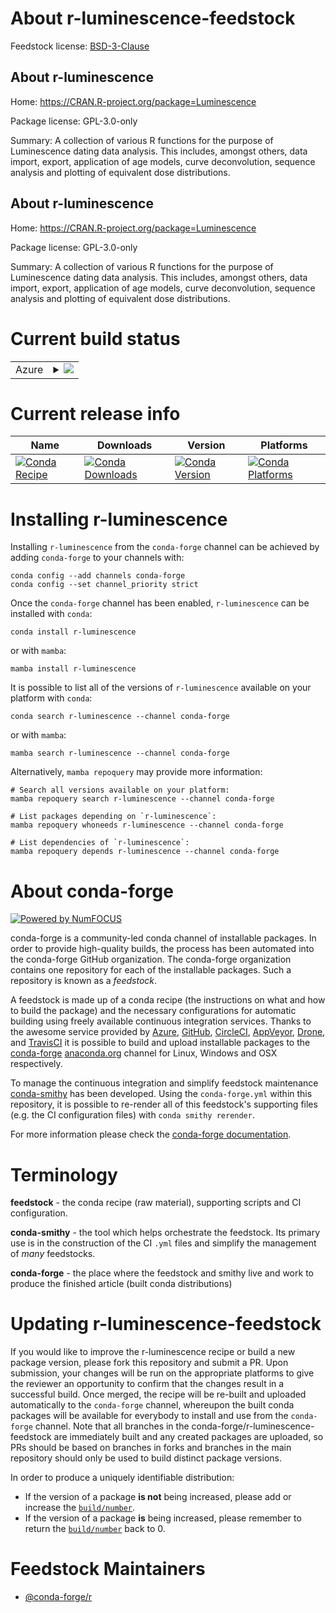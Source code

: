 About r-luminescence-feedstock
==============================

Feedstock license: [BSD-3-Clause](https://github.com/conda-forge/r-luminescence-feedstock/blob/main/LICENSE.txt)


About r-luminescence
--------------------

Home: https://CRAN.R-project.org/package=Luminescence

Package license: GPL-3.0-only

Summary: A collection of various R functions for the purpose of Luminescence dating data analysis. This includes, amongst others, data import, export, application of age models, curve deconvolution, sequence analysis and plotting of equivalent dose distributions.

About r-luminescence
--------------------

Home: https://CRAN.R-project.org/package=Luminescence

Package license: GPL-3.0-only

Summary: A collection of various R functions for the purpose of Luminescence dating data analysis. This includes, amongst others, data import, export, application of age models, curve deconvolution, sequence analysis and plotting of equivalent dose distributions.

Current build status
====================


<table>
    
  <tr>
    <td>Azure</td>
    <td>
      <details>
        <summary>
          <a href="https://dev.azure.com/conda-forge/feedstock-builds/_build/latest?definitionId=10694&branchName=main">
            <img src="https://dev.azure.com/conda-forge/feedstock-builds/_apis/build/status/r-luminescence-feedstock?branchName=main">
          </a>
        </summary>
        <table>
          <thead><tr><th>Variant</th><th>Status</th></tr></thead>
          <tbody><tr>
              <td>linux_64_r_base4.2</td>
              <td>
                <a href="https://dev.azure.com/conda-forge/feedstock-builds/_build/latest?definitionId=10694&branchName=main">
                  <img src="https://dev.azure.com/conda-forge/feedstock-builds/_apis/build/status/r-luminescence-feedstock?branchName=main&jobName=linux&configuration=linux%20linux_64_r_base4.2" alt="variant">
                </a>
              </td>
            </tr><tr>
              <td>linux_64_r_base4.3</td>
              <td>
                <a href="https://dev.azure.com/conda-forge/feedstock-builds/_build/latest?definitionId=10694&branchName=main">
                  <img src="https://dev.azure.com/conda-forge/feedstock-builds/_apis/build/status/r-luminescence-feedstock?branchName=main&jobName=linux&configuration=linux%20linux_64_r_base4.3" alt="variant">
                </a>
              </td>
            </tr><tr>
              <td>osx_64_r_base4.2</td>
              <td>
                <a href="https://dev.azure.com/conda-forge/feedstock-builds/_build/latest?definitionId=10694&branchName=main">
                  <img src="https://dev.azure.com/conda-forge/feedstock-builds/_apis/build/status/r-luminescence-feedstock?branchName=main&jobName=osx&configuration=osx%20osx_64_r_base4.2" alt="variant">
                </a>
              </td>
            </tr><tr>
              <td>osx_64_r_base4.3</td>
              <td>
                <a href="https://dev.azure.com/conda-forge/feedstock-builds/_build/latest?definitionId=10694&branchName=main">
                  <img src="https://dev.azure.com/conda-forge/feedstock-builds/_apis/build/status/r-luminescence-feedstock?branchName=main&jobName=osx&configuration=osx%20osx_64_r_base4.3" alt="variant">
                </a>
              </td>
            </tr>
          </tbody>
        </table>
      </details>
    </td>
  </tr>
</table>

Current release info
====================

| Name | Downloads | Version | Platforms |
| --- | --- | --- | --- |
| [![Conda Recipe](https://img.shields.io/badge/recipe-r--luminescence-green.svg)](https://anaconda.org/conda-forge/r-luminescence) | [![Conda Downloads](https://img.shields.io/conda/dn/conda-forge/r-luminescence.svg)](https://anaconda.org/conda-forge/r-luminescence) | [![Conda Version](https://img.shields.io/conda/vn/conda-forge/r-luminescence.svg)](https://anaconda.org/conda-forge/r-luminescence) | [![Conda Platforms](https://img.shields.io/conda/pn/conda-forge/r-luminescence.svg)](https://anaconda.org/conda-forge/r-luminescence) |

Installing r-luminescence
=========================

Installing `r-luminescence` from the `conda-forge` channel can be achieved by adding `conda-forge` to your channels with:

```
conda config --add channels conda-forge
conda config --set channel_priority strict
```

Once the `conda-forge` channel has been enabled, `r-luminescence` can be installed with `conda`:

```
conda install r-luminescence
```

or with `mamba`:

```
mamba install r-luminescence
```

It is possible to list all of the versions of `r-luminescence` available on your platform with `conda`:

```
conda search r-luminescence --channel conda-forge
```

or with `mamba`:

```
mamba search r-luminescence --channel conda-forge
```

Alternatively, `mamba repoquery` may provide more information:

```
# Search all versions available on your platform:
mamba repoquery search r-luminescence --channel conda-forge

# List packages depending on `r-luminescence`:
mamba repoquery whoneeds r-luminescence --channel conda-forge

# List dependencies of `r-luminescence`:
mamba repoquery depends r-luminescence --channel conda-forge
```


About conda-forge
=================

[![Powered by
NumFOCUS](https://img.shields.io/badge/powered%20by-NumFOCUS-orange.svg?style=flat&colorA=E1523D&colorB=007D8A)](https://numfocus.org)

conda-forge is a community-led conda channel of installable packages.
In order to provide high-quality builds, the process has been automated into the
conda-forge GitHub organization. The conda-forge organization contains one repository
for each of the installable packages. Such a repository is known as a *feedstock*.

A feedstock is made up of a conda recipe (the instructions on what and how to build
the package) and the necessary configurations for automatic building using freely
available continuous integration services. Thanks to the awesome service provided by
[Azure](https://azure.microsoft.com/en-us/services/devops/), [GitHub](https://github.com/),
[CircleCI](https://circleci.com/), [AppVeyor](https://www.appveyor.com/),
[Drone](https://cloud.drone.io/welcome), and [TravisCI](https://travis-ci.com/)
it is possible to build and upload installable packages to the
[conda-forge](https://anaconda.org/conda-forge) [anaconda.org](https://anaconda.org/)
channel for Linux, Windows and OSX respectively.

To manage the continuous integration and simplify feedstock maintenance
[conda-smithy](https://github.com/conda-forge/conda-smithy) has been developed.
Using the ``conda-forge.yml`` within this repository, it is possible to re-render all of
this feedstock's supporting files (e.g. the CI configuration files) with ``conda smithy rerender``.

For more information please check the [conda-forge documentation](https://conda-forge.org/docs/).

Terminology
===========

**feedstock** - the conda recipe (raw material), supporting scripts and CI configuration.

**conda-smithy** - the tool which helps orchestrate the feedstock.
                   Its primary use is in the construction of the CI ``.yml`` files
                   and simplify the management of *many* feedstocks.

**conda-forge** - the place where the feedstock and smithy live and work to
                  produce the finished article (built conda distributions)


Updating r-luminescence-feedstock
=================================

If you would like to improve the r-luminescence recipe or build a new
package version, please fork this repository and submit a PR. Upon submission,
your changes will be run on the appropriate platforms to give the reviewer an
opportunity to confirm that the changes result in a successful build. Once
merged, the recipe will be re-built and uploaded automatically to the
`conda-forge` channel, whereupon the built conda packages will be available for
everybody to install and use from the `conda-forge` channel.
Note that all branches in the conda-forge/r-luminescence-feedstock are
immediately built and any created packages are uploaded, so PRs should be based
on branches in forks and branches in the main repository should only be used to
build distinct package versions.

In order to produce a uniquely identifiable distribution:
 * If the version of a package **is not** being increased, please add or increase
   the [``build/number``](https://docs.conda.io/projects/conda-build/en/latest/resources/define-metadata.html#build-number-and-string).
 * If the version of a package **is** being increased, please remember to return
   the [``build/number``](https://docs.conda.io/projects/conda-build/en/latest/resources/define-metadata.html#build-number-and-string)
   back to 0.

Feedstock Maintainers
=====================

* [@conda-forge/r](https://github.com/conda-forge/r/)

